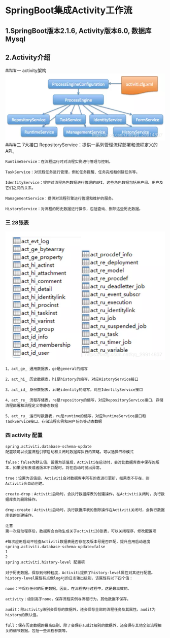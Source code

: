 # SpringBoot集成Activity工作流
## 1.SpringBoot版本2.1.6, Activity版本6.0, 数据库Mysql

## 2.Activity介绍
####一 activity架构
![avatar](/1.png)
####二 7大接口
    RepositoryService：提供一系列管理流程部署和流程定义的API。
    
    RuntimeService：在流程运行时对流程实例进行管理与控制。
    
    TaskService：对流程任务进行管理，例如任务提醒、任务完成和创建任务等。
    
    IdentityService：提供对流程角色数据进行管理的API，这些角色数据包括用户组、用户及它们之间的关系。
    
    ManagementService：提供对流程引擎进行管理和维护的服务。
    
    HistoryService：对流程的历史数据进行操作，包括查询、删除这些历史数据。
### 三 28张表
![avatar](/2.png)

    1、act_ge_ 通用数据表，ge是general的缩写
    
    2、act_hi_ 历史数据表，hi是history的缩写，对应HistoryService接口
    
    3、act_id_ 身份数据表，id是identity的缩写，对应IdentityService接口
    
    4、act_re_ 流程存储表，re是repository的缩写，对应RepositoryService接口，存储流程部署和流程定义等静态数据
    
    5、act_ru_ 运行时数据表，ru是runtime的缩写，对应RuntimeService接口和TaskService接口，存储流程实例和用户任务等动态数据
 

### 四 activity 配置
    spring.activiti.database-schema-update
    配置项可以设置流程引擎启动和关闭时数据库执行的策略，可以选择四种模式
    
    false：false为默认值，设置为该值后，Activiti在启动时，会对比数据库表中保存的版本，如果没有表或者版本不匹配时，将在启动时抛出异常。
    
    true：设置为该值后，Activiti会对数据库中所有的表进行更新，如果表不存在，则Activiti会自动创建。
    
    create-drop：Activiti启动时，会执行数据库表的创建操作，在Activiti关闭时，执行数据库表的删除操作。
    
    drop-create：Activiti启动时，执行数据库表的删除操作在Activiti关闭时，会执行数据库表的创建操作。
    
    注意
    第一次启动程序后，数据库会自动生成关于activiti28张表，可以关闭程序，修改配置项
    
    #每次应用启动不检查Activiti数据表是否存在及版本号是否匹配，提升应用启动速度
    spring.activiti.database-schema-update=false
    1
    2
    spring.activiti.history-level 配置项
    
    对于历史数据，保存到何种粒度，Activiti提供了history-level属性对其进行配置。history-level属性有点像log4j的日志输出级别，该属性有以下四个值：
    
    none：不保存任何的历史数据，因此，在流程执行过程中，这是最高效的。
    
    activity：级别高于none，保存流程实例与流程行为，其他数据不保存。
    
    audit：除activity级别会保存的数据外，还会保存全部的流程任务及其属性。audit为history的默认值。
    
    full：保存历史数据的最高级别，除了会保存audit级别的数据外，还会保存其他全部流程相关的细节数据，包括一些流程参数等。
    
